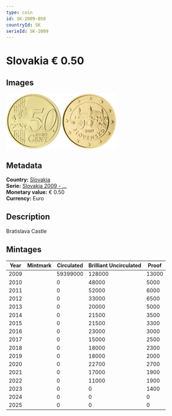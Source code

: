 ```yaml
---
type: coin
id: SK-2009-050
countryId: SK
serieId: SK-2009
---
```


# Slovakia € 0.50

## Images

<img src="../../../Images/common-2007-050.webp" height="150" alt="Front image"><img src="Images/slovakia-2009-050.webp" height="150" alt="Back image">

## Metadata

**Country:** [Slovakia](../index.md)\
**Serie:** [Slovakia 2009 - ...](index.md)\
**Monetary value:** € 0.50\
**Currency:** Euro

## Description

Bratislava Castle

## Mintages

| Year | Mintmark | Circulated | Brilliant Uncirculated | Proof |
| ---- | -------- | ---------- | ---------------------- | ----- |
| 2009 |          | 59399000   | 128000                 | 13000 |
| 2010 |          | 0          | 48000                  | 5000  |
| 2011 |          | 0          | 52000                  | 6000  |
| 2012 |          | 0          | 33000                  | 6500  |
| 2013 |          | 0          | 20000                  | 5000  |
| 2014 |          | 0          | 21500                  | 3500  |
| 2015 |          | 0          | 21500                  | 3300  |
| 2016 |          | 0          | 23000                  | 3000  |
| 2017 |          | 0          | 15000                  | 2500  |
| 2018 |          | 0          | 18000                  | 2300  |
| 2019 |          | 0          | 18000                  | 2000  |
| 2020 |          | 0          | 22700                  | 2700  |
| 2021 |          | 0          | 17000                  | 1900  |
| 2022 |          | 0          | 11000                  | 1900  |
| 2023 |          | 0          | 0                      | 1400  |
| 2024 |          | 0          | 0                      | 0     |
| 2025 |          | 0          | 0                      | 0     |
